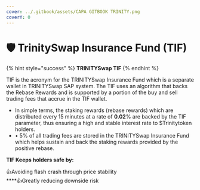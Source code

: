 ```yaml
---
cover: ../.gitbook/assets/CAPA GITBOOK TRINITY.png
coverY: 0
---
```


# 🛡 TrinitySwap Insurance Fund (TIF)

{% hint style="success" %}
**TRINITYSwap TIF**
{% endhint %}

TIF is the acronym for the TRINITYSwap Insurance Fund which is a separate wallet in TRINITYSwap SAP system. The TIF uses an algorithm that backs the Rebase Rewards and is supported by a portion of the buy and sell trading fees that accrue in the TIF wallet.

* In simple terms, the staking rewards (rebase rewards) which are distributed every 15 minutes at a rate of **0.02**% are backed by the TIF parameter, thus ensuring a high and stable interest rate to $Trinitytoken holders.
* • 5% of all trading fees are stored in the TRINITYSwap Insurance Fund which helps sustain and back the staking rewards provided by the positive rebase.

**TIF Keeps holders safe by:**

:thumbsup:Avoiding flash crash through price stability\
****:thumbsup:Greatly reducing downside risk
